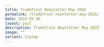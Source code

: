 ```yaml
---
title: TradeTrust Newsletter May 2025
permalink: /tradetrust-newsletter-may-2025/
date: 2025-05-30
layout: post
description: TradeTrust Newsletter May 2025
image: ""
variant: tiptap
---
```

